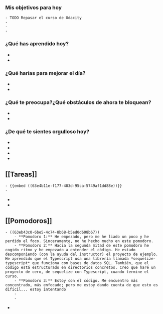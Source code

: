 ### Mis objetivos para hoy
	- TODO Repasar el curso de Udacity
	-
	-
	-
### ¿Qué has aprendido hoy?
-
-
### ¿Qué harías para mejorar el día?
-
-
### ¿Qué te preocupa?¿Qué obstáculos de ahora te bloquean?
-
-
### ¿De qué te sientes orgulloso hoy?
-
-
-
-
## [[Tareas]]
	- {{embed ((63e4b11e-f177-403d-95ca-5749af1dd88e))}}
	-
-
-
## [[Pomodoros]]
	- ((63eb43c0-6be5-4c74-8b68-b5ed0d608b67))
		- **Pomodoro 1:** He empezado, pero me he liado un poco y he perdido el foco. Sinceramente, no he hecho mucho en este pomodoro.
		- **Pomodoro 2:** Hacia la segunda mitad de este pomodoro he cogido ritmo y he empezado a entender el código. He estado descomponiendo (con la ayuda del instructor) el proyecto de ejemplo. He aprendido que el Typescript usa una librería llamada *sequelize-typescript* que funciona con bases de datos SQL. También, que el código está estructurado en directorios concretos. Creo que haré un proyecto de cero, de sequelize con Typescript, cuando termine el curso.
		- **Pomodoro 3:** Estoy con el código. Me encuentro más concentrado, más enfocado; pero me estoy dando cuenta de que esto es difícil... estoy intentando
		-
		-
-